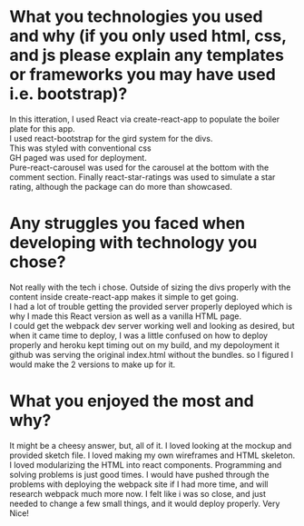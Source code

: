 # What you technologies you used and why (if you only used html, css, and js please explain any templates or frameworks you may have used i.e. bootstrap)?
In this itteration, I used React via create-react-app to populate the boiler plate for this app. 
<br> I used react-bootstrap for the gird system for the divs. 
<br>This was styled with conventional css
<br> GH paged was used for deployment.
<br> Pure-react-carousel was used for the carousel at the bottom with the comment section.
<be>Finally react-star-ratings was used to simulate a star rating, although the package can do more than showcased.

# Any struggles you faced when developing with technology you chose?
Not really with the tech i chose. Outside of sizing the divs properly with the content inside create-react-app makes it simple to get going.
<br> I had a lot of trouble getting the provided server properly deployed which is why I made this React version as well as a vanilla HTML page.
<br> I could get the webpack dev server working well and looking as desired, but when it came time to deploy, I was a little confused on how to deploy properly and heroku kept timing out on my build, and my depoloyment it github was serving the original index.html without the bundles. so I figured I would make the 2 versions to make up for it.

# What you enjoyed the most and why?
It might be a cheesy answer, but, all of it. I loved looking at the mockup and provided sketch file. I loved making my own wireframes and HTML skeleton. I loved modularizing the HTML into react components. Programming and solving problems is just good times. I would have pushed through the problems with deploying the webpack site if I had more time, and will research webpack much more now. I felt like i was so close, and just needed to change a few small things, and it would deploy properly. Very Nice!
